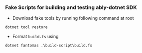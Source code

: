 ### Fake Scripts for building and testing ably-dotnet SDK

- Download fake tools by running following command at root
```
dotnet tool restore
```

- Format `build.fs` using 

```
dotnet fantomas .\build-script\build.fs
```
